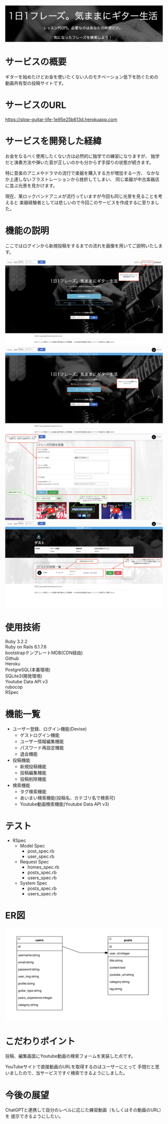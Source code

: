 ![キャッチコピー](./app/assets/images/copy.png)

# サービスの概要
ギターを始めたけどお金を使いたくない人のモチベーション低下を防ぐための
動画共有型の投稿サイトです。

# サービスのURL
https://slow-guitar-life-1e95e25b613d.herokuapp.com

# サービスを開発した経緯
お金をなるべく使用したくない方は必然的に独学での練習になりますが、
独学だと演奏方法や弾いた音が正しいのかも分からず手探りの状態が続きます。

特に音楽のアニメやドラマの流行で楽器を購入する方が増加する一方、
なかなか上達しないフラストレーションから挫折してしまい、
同じ楽器が中古楽器店に並ぶ光景を見かけます。

現在、某ロックバンドアニメが流行っていますが今回も同じ光景を見ることを考えると
楽器経験者としては悲しいので今回このサービスを作成するに至りました。

# 機能の説明
ここではログインから新規投稿をするまでの流れを画像を用いてご説明いたします。

![ログイン](./app/assets/images/login.png)
![新規投稿1](./app/assets/images/new_post1.png)
![新規投稿2](./app/assets/images/new_post2.png)
![新規投稿3](./app/assets/images/new_post3.png)

# 使用技術
Ruby 3.2.2</br>
Ruby on Rails 6.1.7.6</br>
bootstrapテンプレートMDB(CDN経由)</br>
Github</br>
Heroku</br>
PostgreSQL(本番環境)</br>
SQLite3(開発環境)</br>
Youtube Data API v3</br>
rubocop</br>
RSpec</br>

# 機能一覧
* ユーザー登録、ログイン機能(Devise)
    * ゲストログイン機能
    * ユーザー情報編集機能
    * パスワード再設定機能
    * 退会機能
* 投稿機能
    * 新規投稿機能
    * 投稿編集機能
    * 投稿削除機能
* 検索機能
    * タグ検索機能
    * あいまい検索機能(投稿名、カテゴリ名で検索可)
    * Youtube動画検索機能(Youtube Data API v3)

# テスト
* RSpec
    * Model Spec
        * post_spec.rb
        * user_spec.rb
    * Request Spec
        * homes_spec.rb
        * posts_spec.rb
        * users_spec.rb
    * System Spec
        * posts_spec.rb
        * users_spec.rb

# ER図
![ER図](./app/assets/images/ER.png)

# こだわりポイント
投稿、編集画面にYoutube動画の検索フォームを実装した点です。

YouTubeサイトで直接動画のURLを取得するのはユーザーにとって
手間だと思いましたので、当サービスですぐ検索できるようにしました。

# 今後の展望
ChatGPTと連携して自分のレベルに応じた練習動画（もしくはその動画のURL）を
提示できるようにしたい。
